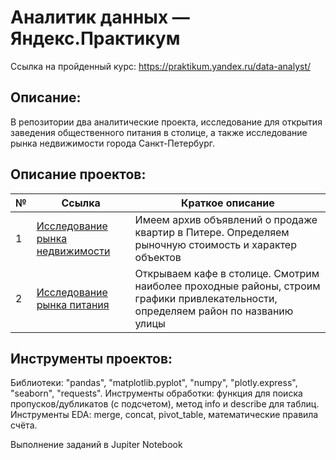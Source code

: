# Аналитик данных — Яндекс.Практикум

Ссылка на пройденный курс: https://praktikum.yandex.ru/data-analyst/

## Описание:
В репозитории два аналитические проекта, исследование для открытия заведения общественного питания в столице, а также исследование рынка недвижимости города Санкт-Петербург.

## Описание проектов:
|        №      | Ссылка            | Краткое описание                                                 |
|---------------|-------------------|------------------------------------------------------------------|
|1              |[Исследование рынка недвижимости](https://github.com/Darthlexx/Yandex.Praktikum.DA/blob/master/%D0%98%D1%81%D1%81%D0%BB%D0%B5%D0%B4%D0%BE%D0%B2%D0%B0%D0%BD%D0%B8%D0%B5%20%D1%80%D1%8B%D0%BD%D0%BA%D0%B0%20%D0%BD%D0%B5%D0%B4%D0%B2%D0%B8%D0%B6%D0%B8%D0%BC%D0%BE%D1%81%D1%82%D0%B8/roommates_spb.ipynb)| Имеем архив объявлений о продаже квартир в Питере. Определяем рыночную стоимость и характер объектов|
|2              |[Исследование рынка питания](https://github.com/Darthlexx/Yandex.Praktikum.DA/blob/master/%D0%98%D1%81%D1%81%D0%BB%D0%B5%D0%B4%D0%BE%D0%B2%D0%B0%D0%BD%D0%B8%D0%B5%20%D1%80%D1%8B%D0%BD%D0%BA%D0%B0%20%D0%BF%D0%B8%D1%82%D0%B0%D0%BD%D0%B8%D1%8F/moscow_eats.ipynb)| Открываем кафе в столице. Смотрим наиболее проходные районы, строим графики привлекательности, определяем район по названию улицы|

## Инструменты проектов:
Библиотеки: "pandas", "matplotlib.pyplot", "numpy", "plotly.express", "seaborn", "requests".
Инструменты обработки: функция для поиска пропусков/дубликатов (с подсчетом), метод info и describe для таблиц.
Инструменты EDA: merge, concat, pivot_table, математические правила счёта.

Выполнение заданий в Jupiter Notebook



